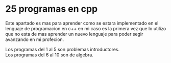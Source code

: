 # 25 programas en cpp
Este apartado es mas para aprender como se estara implementado en el lenguaje de programacion en c++ en mi caso es la primera vez que lo utilizo que no esta de mas aprender un nuevo lenguaje para poder segir avanzando en mi profecion.

  Los programas del 1 al 5 son problemas introductores.  
  Los programas del 6 al 10 son de algebra.
